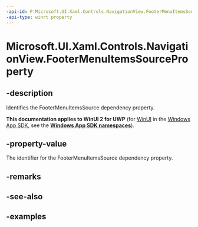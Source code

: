 ```yaml
---
-api-id: P:Microsoft.UI.Xaml.Controls.NavigationView.FooterMenuItemsSourceProperty
-api-type: winrt property
---
```


# Microsoft.UI.Xaml.Controls.NavigationView.FooterMenuItemsSourceProperty

<!--
public static Windows.UI.Xaml.DependencyProperty FooterMenuItemsSourceProperty { get; }
-->


## -description
Identifies the FooterMenuItemsSource dependency property.

**This documentation applies to WinUI 2 for UWP** (for [WinUI](/windows/apps/winui/winui3/) in the [Windows App SDK](/windows/apps/windows-app-sdk/), see the **[Windows App SDK namespaces](/windows/windows-app-sdk/api/winrt/)**).

## -property-value
The identifier for the FooterMenuItemsSource dependency property.

## -remarks

## -see-also

## -examples


